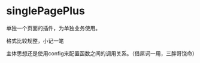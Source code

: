 singlePagePlus
==============
单独一个页面的插件，为单独业务使用。

格式比较规整，小记一笔

主体思想还是使用config来配置函数之间的调用关系。（借屌词一用，三胖哥饶命）

